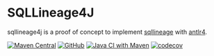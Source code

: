 # SQLLineage4J

sqllineage4j is a proof of concept to implement [sqllineage](https://github.com/reata/sqllineage) with [antlr4](https://github.com/antlr/antlr4).

[![Maven Central](https://img.shields.io/maven-central/v/io.github.reata/sqllineage4j)](https://central.sonatype.dev/search?q=sqllineage4j&namespace=io.github.reata)
[![GitHub](https://img.shields.io/github/license/reata/sqllineage4j)](https://github.com/reata/sqllineage4j)
[![Java CI with Maven](https://github.com/reata/sqllineage4j/actions/workflows/maven.yml/badge.svg)](https://github.com/reata/sqllineage4j/actions/workflows/maven.yml)
[![codecov](https://codecov.io/gh/reata/sqllineage4j/branch/main/graph/badge.svg?token=2YbWOcmKnY)](https://codecov.io/gh/reata/sqllineage4j)
